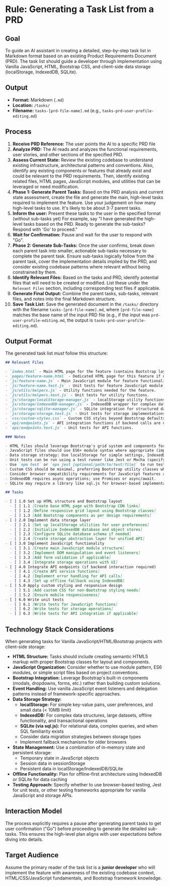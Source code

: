 # Rule: Generating a Task List from a PRD

## Goal

To guide an AI assistant in creating a detailed, step-by-step task list in Markdown format based on an existing Product Requirements Document (PRD). The task list should guide a developer through implementation using Vanilla JavaScript, HTML, Bootstrap CSS, and client-side data storage (localStorage, IndexedDB, SQLite).

## Output

- **Format:** Markdown (`.md`)
- **Location:** `/tasks/`
- **Filename:** `tasks-[prd-file-name].md` (e.g., `tasks-prd-user-profile-editing.md`)

## Process

1.  **Receive PRD Reference:** The user points the AI to a specific PRD file
2.  **Analyze PRD:** The AI reads and analyzes the functional requirements, user stories, and other sections of the specified PRD.
3.  **Assess Current State:** Review the existing codebase to understand existing infrastructure, architectural patterns and conventions. Also, identify any existing components or features that already exist and could be relevant to the PRD requirements. Then, identify existing related files, HTML pages, JavaScript modules, and utilities that can be leveraged or need modification.
4.  **Phase 1: Generate Parent Tasks:** Based on the PRD analysis and current state assessment, create the file and generate the main, high-level tasks required to implement the feature. Use your judgement on how many high-level tasks to use. It's likely to be about 3-7 parent tasks.
5. **Inform the user:** Present these tasks to the user in the specified format (without sub-tasks yet) For example, say "I have generated the high-level tasks based on the PRD. Ready to generate the sub-tasks? Respond with 'Go' to proceed."
6.  **Wait for Confirmation:** Pause and wait for the user to respond with "Go".
7.  **Phase 2: Generate Sub-Tasks:** Once the user confirms, break down each parent task into smaller, actionable sub-tasks necessary to complete the parent task. Ensure sub-tasks logically follow from the parent task, cover the implementation details implied by the PRD, and consider existing codebase patterns where relevant without being constrained by them.
8.  **Identify Relevant Files:** Based on the tasks and PRD, identify potential files that will need to be created or modified. List these under the `Relevant Files` section, including corresponding test files if applicable.
9.  **Generate Final Output:** Combine the parent tasks, sub-tasks, relevant files, and notes into the final Markdown structure.
10.  **Save Task List:** Save the generated document in the `/tasks/` directory with the filename `tasks-[prd-file-name].md`, where `[prd-file-name]` matches the base name of the input PRD file (e.g., if the input was `prd-user-profile-editing.md`, the output is `tasks-prd-user-profile-editing.md`).

## Output Format

The generated task list _must_ follow this structure:

```markdown
## Relevant Files

- `index.html` - Main HTML page for the feature (contains Bootstrap layout and structure).
- `pages/feature-name.html` - Dedicated HTML page for this feature if needed.
- `js/feature-name.js` - Main JavaScript module for feature functionality.
- `js/feature-name.test.js` - Unit tests for feature JavaScript module.
- `js/utils/helpers.js` - Utility functions needed for the feature.
- `js/utils/helpers.test.js` - Unit tests for utility functions.
- `js/storage/localStorage-manager.js` - localStorage utility functions for simple key-value storage.
- `js/storage/indexedDB-manager.js` - IndexedDB wrapper for complex data and offline functionality.
- `js/storage/sqlite-manager.js` - SQLite integration for structured data queries.
- `js/storage/storage.test.js` - Unit tests for storage implementations.
- `css/custom-styles.css` - Custom CSS styles beyond Bootstrap defaults.
- `api/endpoints.js` - API integration functions if backend calls are needed.
- `api/endpoints.test.js` - Unit tests for API functions.

### Notes

- HTML files should leverage Bootstrap's grid system and components for responsive layouts.
- JavaScript files should use ES6+ module syntax where appropriate (import/export).
- Data storage strategy: Use localStorage for simple settings, IndexedDB for complex offline data, SQLite for structured queries.
- Unit tests can be run using a test runner like Jest or Mocha (specify which is used in the project).
- Use `npm test` or `npx jest [optional/path/to/test/file]` to run tests if Jest is configured.
- Custom CSS should be minimal, preferring Bootstrap utility classes where possible.
- Consider browser compatibility requirements for JavaScript features and storage APIs.
- IndexedDB requires async operations; use Promises or async/await.
- SQLite may require a library like sql.js for browser-based implementation.

## Tasks

- [ ] 1.0 Set up HTML structure and Bootstrap layout
  - [ ] 1.1 [Create base HTML page with Bootstrap CDN links]
  - [ ] 1.2 [Define responsive grid layout using Bootstrap classes]
  - [ ] 1.3 [Add Bootstrap components as per design requirements]
- [ ] 2.0 Implement data storage layer
  - [ ] 2.1 [Set up localStorage utilities for user preferences]
  - [ ] 2.2 [Initialize IndexedDB database and object stores]
  - [ ] 2.3 [Configure SQLite database schema if needed]
  - [ ] 2.4 [Create storage abstraction layer for unified API]
- [ ] 3.0 Implement JavaScript functionality
  - [ ] 3.1 [Create main JavaScript module structure]
  - [ ] 3.2 [Implement DOM manipulation and event listeners]
  - [ ] 3.3 [Add form validation if applicable]
  - [ ] 3.4 [Integrate storage operations with UI]
- [ ] 4.0 Integrate API endpoints (if backend interaction required)
  - [ ] 4.1 [Create API service functions]
  - [ ] 4.2 [Implement error handling for API calls]
  - [ ] 4.3 [Set up offline fallback using IndexedDB]
- [ ] 5.0 Apply custom styling and responsive design
  - [ ] 5.1 [Add custom CSS for non-Bootstrap styling needs]
  - [ ] 5.2 [Ensure mobile responsiveness]
- [ ] 6.0 Write unit tests
  - [ ] 6.1 [Write tests for JavaScript functions]
  - [ ] 6.2 [Write tests for storage operations]
  - [ ] 6.3 [Write tests for API integration if applicable]
```

## Technology Stack Considerations

When generating tasks for Vanilla JavaScript/HTML/Bootstrap projects with client-side storage:

- **HTML Structure:** Tasks should include creating semantic HTML5 markup with proper Bootstrap classes for layout and components.
- **JavaScript Organization:** Consider whether to use module pattern, ES6 modules, or simple script files based on project conventions.
- **Bootstrap Integration:** Leverage Bootstrap's built-in components (modals, dropdowns, forms, etc.) rather than building custom solutions.
- **Event Handling:** Use vanilla JavaScript event listeners and delegation patterns instead of framework-specific approaches.
- **Data Storage Strategy:**
  - **localStorage:** For simple key-value pairs, user preferences, and small data (< 10MB limit)
  - **IndexedDB:** For complex data structures, large datasets, offline functionality, and transactional operations
  - **SQLite (via sql.js):** For relational data, complex queries, and when SQL familiarity exists
  - Consider data migration strategies between storage types
  - Implement fallback mechanisms for older browsers
- **State Management:** Use a combination of in-memory state and persistent storage:
  - Temporary state in JavaScript objects
  - Session data in sessionStorage
  - Persistent data in localStorage/IndexedDB/SQLite
- **Offline Functionality:** Plan for offline-first architecture using IndexedDB or SQLite for data caching
- **Testing Approach:** Specify whether to use browser-based testing, Jest for unit tests, or other testing frameworks appropriate for vanilla JavaScript and storage APIs.

## Interaction Model

The process explicitly requires a pause after generating parent tasks to get user confirmation ("Go") before proceeding to generate the detailed sub-tasks. This ensures the high-level plan aligns with user expectations before diving into details.

## Target Audience

Assume the primary reader of the task list is a **junior developer** who will implement the feature with awareness of the existing codebase context, HTML/CSS/JavaScript fundamentals, and Bootstrap framework knowledge.